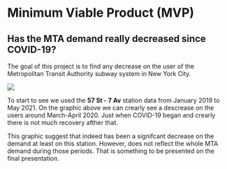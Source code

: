 # Minimum Viable Product (MVP)

## Has the MTA demand really decreased since COVID-19?

The goal of this project is to find any decrease on the user of the Metropolitan Transit Authority subway system in New York City.

![](https://github.com/dieguque/MTA/blob/main/Screen%20Shot%202021-05-25%20at%204.51.10%20PM.png?raw=true)

To start to see we used the **57 St - 7 Av** station data from January 2019 to May 2021. On the graphic above we can crearly see a descrease on the users around March-April 2020. Just when COVID-19 began and crearly there is not much recovery afther that.

This graphic suggest that indeed has been a signifcant decrease on the demand at least on this station. However, does not reflect the whole MTA demand during those periods. That is something to be presented on the final presentation.

